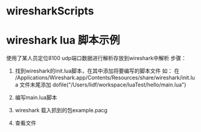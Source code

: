 # wiresharkScripts
# wireshark lua 脚本示例
使用了某人员定位8100 udp端口数据进行解析存放到wireshark中解析
步骤：

1. 找到wireshark的init.lua脚本，在其中添加将要编写的脚本文件
如： 在 /Applications/Wireshark.app/Contents/Resources/share/wireshark/init.lua 文件末尾添加
   dofile("/Users/lidf/workspace/luaTest/hello/main.lua")

2. 编写main.lua脚本
3. wireshark 载入抓到的包example.pacg
4. 查看文件
